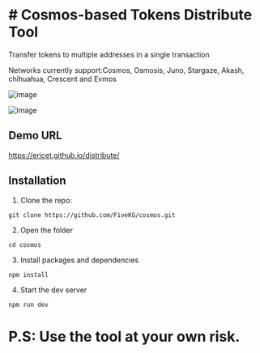 # # Cosmos-based Tokens Distribute Tool

Transfer tokens to multiple addresses in a single transaction

Networks currently support:Cosmos, Osmosis, Juno, Stargaze, Akash, chihuahua, Crescent and Evmos

![image](https://user-images.githubusercontent.com/9066755/191355422-d4bc9485-9c83-45cc-a4d8-b28445b05d4f.png)

![image](https://user-images.githubusercontent.com/9066755/191355485-8e202206-6645-4651-9154-3f5941035f15.png)


## Demo URL
https://ericet.github.io/distribute/

## Installation
1. Clone the repo:

`git clone https://github.com/FiveKG/cosmos.git`

2. Open the folder

`cd cosmos`

3. Install packages and dependencies

`npm install`

4. Start the dev server

`npm run dev`


# P.S: Use the tool at your own risk. 
